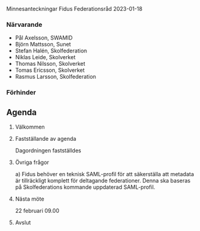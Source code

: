 Minnesanteckningar Fidus Federationsråd 2023-01-18

### Närvarande
* Pål Axelsson, SWAMID
* Björn Mattsson, Sunet
* Stefan Halén, Skolfederation
* Niklas Leide, Skolverket
* Thomas Nilsson, Skolverket
* Tomas Ericsson, Skolverket
* Rasmus Larsson, Skolfederation

### Förhinder

## Agenda
1. Välkommen
2. Fastställande av agenda

	Dagordningen fastställdes
3. Övriga frågor

	a) Fidus behöver en teknisk SAML-profil för att säkerställa att metadata är tillräckligt komplett för deltagande federationer. Denna ska baseras på Skolfederations kommande uppdaterad SAML-profil.

4. Nästa möte

	22 februari 09.00

5. Avslut
